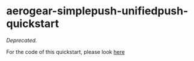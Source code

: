 aerogear-simplepush-unifiedpush-quickstart
==============================

_Deprecated._

For the code of this quickstart, please look [here](https://github.com/aerogear/aerogear-js-cookbook)
